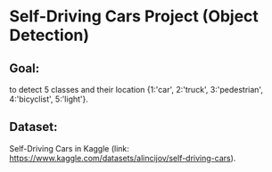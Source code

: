 # Self-Driving Cars Project (Object Detection)

## Goal: 
to detect 5 classes and their location {1:'car', 2:'truck', 3:'pedestrian', 4:'bicyclist', 5:'light'}.

## Dataset: 
Self-Driving Cars in Kaggle (link: https://www.kaggle.com/datasets/alincijov/self-driving-cars).
